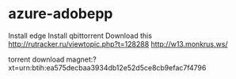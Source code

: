 # azure-adobepp

Install edge
Install qbittorrent
Download this http://rutracker.ru/viewtopic.php?t=128288
http://w13.monkrus.ws/

torrent download magnet:?xt=urn:btih:ea575decbaa3934db12e52d5ce8cb9efac7f4796

